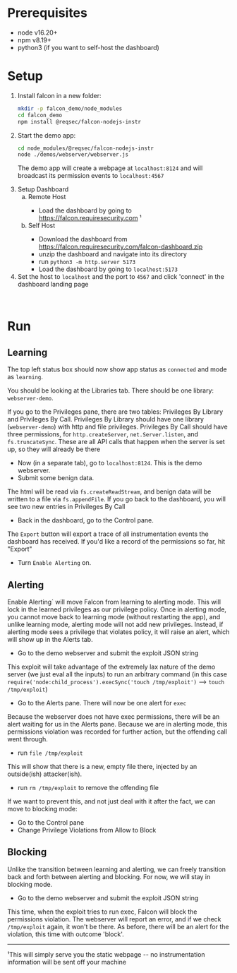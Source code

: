 # Prerequisites
- node v16.20+
- npm v8.19+
- python3 (if you want to self-host the dashboard)
# Setup
<ol type="1.">
  <li>Install falcon in a new folder:</li>

  ```bash
  mkdir -p falcon_demo/node_modules
  cd falcon_demo
  npm install @reqsec/falcon-nodejs-instr
  ```
  <li>Start the demo app:</li>

  ```bash
  cd node_modules/@reqsec/falcon-nodejs-instr
  node ./demos/webserver/webserver.js
  ```
  The demo app will create a webpage at `localhost:8124` and will broadcast its permission events to  `localhost:4567`

 <li> Setup Dashboard
    <ol type="a">
    <li>Remote Host</li>
    <ul>
      <li>Load the dashboard by going to <a href="https://falcon.requiresecurity.com">https://falcon.requiresecurity.com</a> ¹</li>
    </ul>
    <li>Self Host</li>
    <ul>
      <li>Download the dashboard from <a href="https://falcon.requiresecurity.com/falcon-dashboard.zip">https://falcon.requiresecurity.com/falcon-dashboard.zip</a></li>
      <li>unzip the dashboard and navigate into its directory</li>
      <li>run <code>python3 -m http.server 5173</code></li>
      <li>Load the dashboard by going to <code>localhost:5173</code> </li>
    </ul>
    </ol>
  <li> Set the host to <code>localhost</code> and the port to <code>4567</code> and click 'connect' in the dashboard landing page </li>
</ol>
<br/>

# Run
## Learning
The top left status box should now show app status as `connected` and mode as `learning`.

You should be looking at the Libraries tab. There should be one library: `webserver-demo`.

If you go to the Privileges pane, there are two tables: Privileges By Library and Privileges By Call. Privileges By Library should have one library (`webserver-demo`) with http and file privileges. Privileges By Call should have three permissions, for `http.createServer`, `net.Server.listen`, and `fs.truncateSync`. These are all API calls that happen when the server is set up, so they will already be there

- Now (in a separate tab), go to `localhost:8124`. This is the demo webserver.
- Submit some benign data.

The html will be read via `fs.createReadStream`, and benign data will be written to a file via `fs.appendFile`. If you go back to the dashboard, you will see two new entries in Privileges By Call

- Back in the dashboard, go to the Control pane.

The `Export` button will export a trace of all instrumentation events the dashboard has received. If you'd like a record of the permissions so far, hit "Export"

- Turn `Enable Alerting` on.

## Alerting
Enable Alerting` will move Falcon from learning to alerting mode. This will lock
in the learned privileges as our privilege policy. Once in alerting mode, you
cannot move back to learning mode (without restarting the app), and unlike
learning mode, alerting mode will not add new privileges. Instead, if alerting
mode sees a privilege that violates policy, it will raise an alert, which will
show up in the Alerts tab.

- Go to the demo webserver and submit the exploit JSON string

This exploit will take advantage of the extremely lax nature of the demo server
(we just eval all the inputs) to run an arbitrary command (in this case `require('node:child_process').execSync('touch /tmp/exploit')` --> `touch /tmp/exploit`)

- Go to the Alerts pane. There will now be one alert for `exec`

Because the webserver does not have exec permissions, there will be an alert waiting for us in the Alerts pane. Because we are in alerting mode, this permissions violation was recorded for further action, but the offending call went through.

- run `file /tmp/exploit`

This will show that there is a new, empty file there, injected by an outside(ish) attacker(ish).

- run `rm /tmp/exploit` to remove the offending file

If we want to prevent this, and not just deal with it after the fact, we can move to blocking mode:

- Go to the Control pane
- Change Privilege Violations from Allow to Block

## Blocking
Unlike the transition between learning and alerting, we can freely transition back and forth between alerting and blocking. For now, we will stay in blocking mode.

- Go to the demo webserver and submit the exploit JSON string

This time, when the exploit tries to run exec, Falcon will block the permissions violation. The webserver will report an error, and if we check `/tmp/exploit` again, it won't be there. As before, there will be an alert for the violation, this time with outcome 'block'.

-------------------

¹This will simply serve you the static webpage -- no instrumentation information will be sent off your machine
